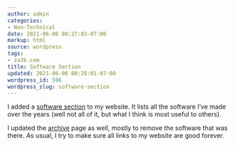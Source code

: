 ```yaml
---
author: admin
categories:
- Non-Technical
date: 2021-06-06 00:27:03-07:00
markup: html
source: wordpress
tags:
- za3k.com
title: Software Section
updated: 2021-06-06 00:28:01-07:00
wordpress_id: 596
wordpress_slug: software-section
---
```

I added a [software section][1] to my website. It lists all the software I’ve made over the years (well not all of it, but what I think is most useful to others).

I updated the [archive][2] page as well, mostly to remove the software that was there. As usual, I try to make sure all links to my website are good forever.

[1]: https://za3k.com/software.md
[2]: https://za3k.com/archived.html
